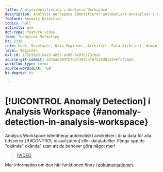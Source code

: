 ```yaml
---
title: Analysidentifiering i Analysis Workspace
description: Analysis Workspace identifierar automatiskt avvikelser i era data för alla tidsserievisualiseringar och datatabeller. Fånga upp de "okända" okända" utan att du behöver göra något mer!
feature: Anomaly Detection
topics: null
activity: use
doc-type: feature video
team: Technical Marketing
kt: 2336
role: User, Developer, Data Engineer, Architect, Data Architect, Admin, Leader
level: Beginner
exl-id: 175c91e5-6ae5-4e52-acb5-6c8fc2731bea
source-git-commit: d24bab984f57dbf197c5f6fb39d0a82e6fcf2ad2
workflow-type: tm+mt
source-wordcount: '69'
ht-degree: 0%

---
```


# [!UICONTROL Anomaly Detection] i Analysis Workspace {#anomaly-detection-in-analysis-workspace}

Analysis Workspace identifierar automatiskt avvikelser i dina data för alla tidsserier [!UICONTROL visualization] eller datatabeller. Fånga upp de &quot;okända&quot; okända&quot; utan att du behöver göra något mer!

>[!VIDEO](https://video.tv.adobe.com/v/25444/?quality=12&learn=on)

Mer information om den här funktionen finns i [dokumentationen](https://experienceleague.adobe.com/docs/analytics/analyze/analysis-workspace/virtual-analyst/anomaly-detection/anomaly-detection.html?lang=sv-SE).
